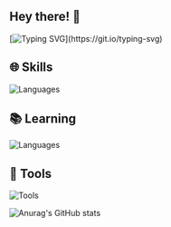 ## Hey there! 👋

[![Typing SVG](https://readme-typing-svg.demolab.com?font=Fira+Code&weight=600&pause=1000&color=000000&center=&vCenter=&repeat=&random=&width=435&lines=I'm+hak1%2C+a+frontend+engineer.)](https://git.io/typing-svg)

## 🌐 **Skills**
  ![Languages](https://skillicons.dev/icons?i=html,css,js,jquery,vue,pinia,nodejs&theme=light)

## 📚 **Learning**
  ![Languages](https://skillicons.dev/icons?i=ts,react&theme=light)
  
## 🔧 **Tools**
  ![Tools](https://skillicons.dev/icons?i=git,npm,vscode,webpack,vite,github,bash,yarn,pnpm&theme=light)


![Anurag's GitHub stats](https://github-readme-stats.vercel.app/api?username=hakityc)
